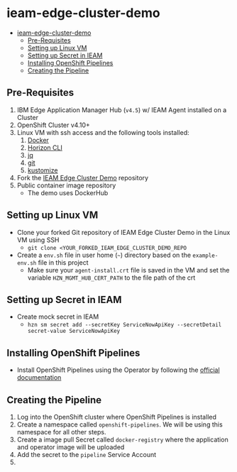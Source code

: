 # ieam-edge-cluster-demo
- [ieam-edge-cluster-demo](#ieam-edge-cluster-demo)
  - [Pre-Requisites](#pre-requisites)
  - [Setting up Linux VM](#setting-up-linux-vm)
  - [Setting up Secret in IEAM](#setting-up-secret-in-ieam)
  - [Installing OpenShift Pipelines](#installing-openshift-pipelines)
  - [Creating the Pipeline](#creating-the-pipeline)

## Pre-Requisites
1. IBM Edge Application Manager Hub (`v4.5`) w/ IEAM Agent installed on a Cluster
2. OpenShift Cluster v4.10+
3. Linux VM with ssh access and the following tools installed:
   1. [Docker](https://docs.docker.com/engine/install/)
   2. [Horizon CLI](https://www.ibm.com/docs/en/eam/4.5?topic=cli-installing-hzn)
   3. [jq](https://jqlang.github.io/jq/download/)
   4. [git](https://git-scm.com/download/)
   5. [kustomize](https://kubectl.docs.kubernetes.io/installation/kustomize/)
4. Fork the [IEAM Edge Cluster Demo](https://github.com/Client-Engineering-Industry-Squad-1/ieam-edge-cluster-demo) repository
5. Public container image repository
   * The demo uses DockerHub

## Setting up Linux VM
* Clone your forked Git repository of IEAM Edge Cluster Demo in the Linux VM using SSH
  * `git clone <YOUR_FORKED_IEAM_EDGE_CLUSTER_DEMO_REPO`
* Create a `env.sh` file in user home (`~`) directory based on the `example-env.sh` file in this project
  * Make sure your `agent-install.crt` file is saved in the VM and set the variable `HZN_MGMT_HUB_CERT_PATH` to the file path of the crt

## Setting up Secret in IEAM
* Create mock secret in IEAM
  * `hzn sm secret add --secretKey ServiceNowApiKey --secretDetail secret-value ServiceNowApiKey`

## Installing OpenShift Pipelines
* Install OpenShift Pipelines using the Operator by following the [official documentation](https://docs.openshift.com/container-platform/4.11/cicd/pipelines/installing-pipelines.html#op-installing-pipelines-operator-in-web-console_installing-pipelines)

## Creating the Pipeline
1. Log into the OpenShift cluster where OpenShift Pipelines is installed
2. Create a namespace called `openshift-pipelines`. We will be using this namespace for all other steps.
3. Create a image pull Secret called `docker-registry` where the application and operator image will be uploaded
4. Add the secret to the `pipeline` Service Account
5. 